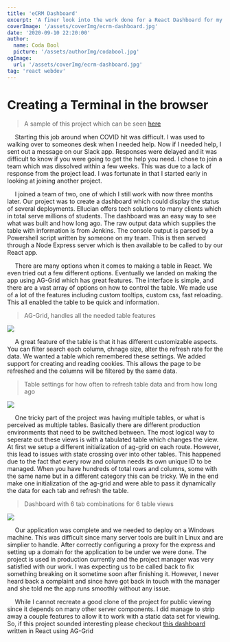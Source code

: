 ```yaml
---
title: 'eCRM Dashboard'
excerpt: 'A finer look into the work done for a React Dashboard for my job'
coverImage: '/assets/coverImg/ecrm-dashboard.jpg'
date: '2020-09-10 22:20:00'
author:
  name: Coda Bool
  picture: '/assets/authorImg/codabool.jpg'
ogImage:
  url: '/assets/coverImg/ecrm-dashboard.jpg'
tag: 'react webdev'
---
```


# Creating a Terminal in the browser
> A sample of this project which can be seen [here](https://codabool.com/projects#4)

&emsp;
Starting this job around when COVID hit was difficult.
I was used to walking over to someones desk when I needed help.
Now if I needed help, I sent out a message on our Slack app.
Responses were delayed and it was difficult to know if you were going to get the help you need.
I chose to join a team which was dissolved within a few weeks.
This was due to a lack of response from the project lead.
I was fortunate in that I started early in looking at joining another project.

&emsp;
I joined a team of two, one of which I still work with now three months later.
Our project was to create a dashboard which could display the status of several deployments.
Ellucian offers tech solutions to many clients which in total serve millions of students.
The dashboard was an easy way to see what was built and how long ago.
The raw output data which supplies the table with information is from Jenkins.
The console output is parsed by a Powershell script written by someone on my team.
This is then served through a Node Express server which is then available to be called to by our React app.

&emsp;
There are many options when it comes to making a table in React.
We even tried out a few different options.
Eventually we landed on making the app using AG-Grid which has great features.
The interface is simple, and there are a vast array of options on how to control the table.
We made use of a lot of the features including custom tooltips, custom css, fast reloading.
This all enabled the table to be quick and information.

> AG-Grid, handles all the needed table features
<img src="/assets/byPost/dashboard/table.PNG" />

&emsp;
A great feature of the table is that it has different customizable aspects.
You can filter search each column, chnage size, alter the refresh rate for the data.
We wanted a table which remembered these settings. We added support for creating and reading cookies.
This allows the page to be refreshed and the columns will be filtered by the same data. 

> Table settings for how often to refresh table data and from how long ago
<img src="/assets/byPost/dashboard/settings.PNG" />

&emsp;
One tricky part of the project was having multiple tables, or what is perceived as multiple tables.
Basically there are different production environments that need to be switched between.
The most logical way to seperate out these views is with a tabulated table which changes the view.
At first we setup a different initialization of ag-grid on each route.
However, this lead to issues with state crossing over into other tables.
This happened due to the fact that every row and column needs its own unique ID to be managed.
When you have hundreds of total rows and columns, some with the same name but in a different category this can be tricky.
We in the end make one initialization of the ag-grid and were able to pass it dynamically the data for each tab and refresh the table.

> Dashboard with 6 tab combinations for 6 table views
<img src="/assets/byPost/dashboard/tab.PNG" />

&emsp;
Our application was complete and we needed to deploy on a Windows machine.
This was difficult since many server tools are built in Linux and are simplier to handle.
After correctly configuring a proxy for the express and setting up a domain for the application to be under we were done.
The project is used in production currently and the project manager was very satisfied with our work.
I was expecting us to be called back to fix something breaking on it sometime soon after finishing it.
However, I never heard back a complaint and since have got back in touch with the manager and she told me the app runs smoothly without any issue.

&emsp;
While I cannot recreate a good clone of the project for public viewing since it depends on many other server components.
I did manage to strip away a couple features to allow it to work with a static data set for viewing.
So, if this project sounded interesting please checkout [this dashboard](https://codabool.com/projects#4) written in React using AG-Grid
